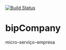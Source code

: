 [![Build Status](https://travis-ci.com/github/cildefonso/bipCompany.svg?branch=master)](https://travis-ci.com/github/cildefonso/bipCompany)
# bipCompany
micro-serviço-empresa
